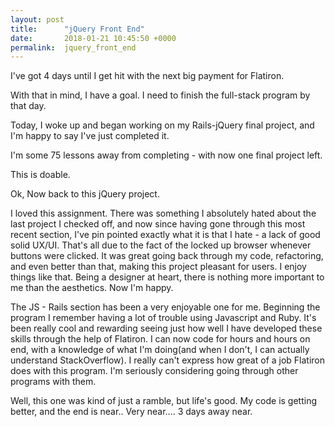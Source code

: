 ```yaml
---
layout: post
title:      "jQuery Front End"
date:       2018-01-21 10:45:50 +0000
permalink:  jquery_front_end
---
```



I've got 4 days until I get hit with the next big payment for Flatiron.

With that in mind, I have a goal. I need to finish the full-stack program by that day.

Today, I woke up and began working on my Rails-jQuery final project, and I'm happy to say I've just completed it.

I'm some 75 lessons away from completing - with now one final project left. 

This is doable. 

Ok, Now back to this jQuery project.

I loved this assignment. There was something I absolutely hated about the last project I checked off, and now since having gone through this most recent section, I've pin pointed exactly what it is that I hate - a lack of good solid UX/UI. That's all due to the fact of the locked up browser whenever buttons were clicked. It was great going back through my code, refactoring, and even better than that, making this project pleasant for users. I enjoy things like that.
Being a designer at heart, there is nothing more important to me than the aesthetics. Now I'm happy.

The JS - Rails section has been a very enjoyable one for me. Beginning the program I remember having a lot of trouble using Javascript and Ruby. It's been really cool and rewarding seeing just how well I have developed these skills through the help of Flatiron. I can now code for hours and hours on end, with a knowledge of what I'm doing(and when I don't, I can actually understand StackOverflow). I really can't express how great of a job Flatiron does with this program. I'm seriously considering going through other programs with them.

Well, this one was kind of just a ramble, but life's good. My code is getting better, and the end is near.. Very near.... 3 days away near.


